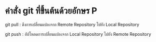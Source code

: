 # คำสั่ง git ที่ขึ้นต้นด้วยอักษร P
git pull : ดึงการเปลี่ยนแปลงจาก Remote Repository ไปยัง Local Repository

git push : อัปโหลดการเปลี่ยนแปลงจาก Local Repository ไปยัง Remote Repository
